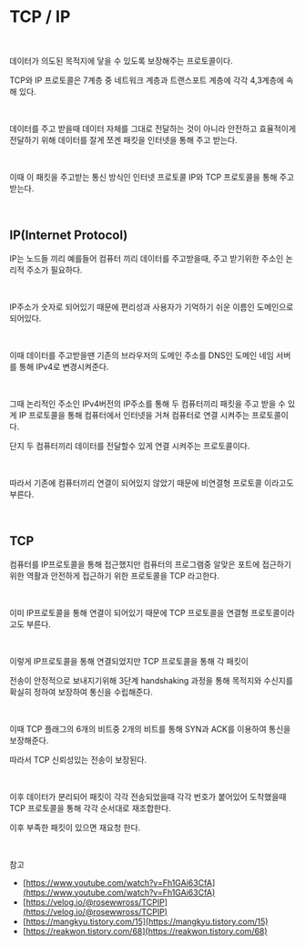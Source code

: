 # TCP / IP

<br>

데이터가 의도된 목적지에 닿을 수 있도록 보장해주는 프로토콜이다.

TCP와 IP 프로토콜은 7계층 중 네트워크 계층과 트랜스포트 계층에 각각 4,3계층에 속해 있다.

<br>

데이터를 주고 받을때 데이터 자체를 그대로 전달하는 것이 아니라 안전하고 효율적이게 전달하기 위해 데이터를 잘게 쪼겐 패킷을 인터넷을 통해 주고 받는다.

<br>

이때 이 패킷을 주고받는 통신 방식인 인터넷 프로토콜 IP와 TCP 프로토콜을 통해 주고 받는다.

<br>

## IP(Internet Protocol)

IP는 노드들 끼리 예를들어 컴퓨터 끼리 데이터를 주고받을때, 주고 받기위한 주소인 논리적 주소가 필요하다.

<br>

IP주소가 숫자로 되어있기 때문에 편리성과 사용자가 기억하기 쉬운 이름인 도메인으로 되어있다.

<br>

이때 데이터를 주고받을땐 기존의 브라우저의 도메인 주소를 DNS인 도메인 네임 서버를 통해 IPv4로 변경시켜준다.

<br>

그때 논리적인 주소인 IPv4버전의 IP주소를 통해 두 컴퓨터끼리 패킷을 주고 받을 수 있게 IP 프로토콜을 통해 컴퓨터에서 인터넷을 거쳐 컴퓨터로 연결 시켜주는 프로토콜이다.

단지 두 컴퓨터끼리 데이터를 전달할수 있게 연결 시켜주는 프로토콜이다.

<br>

따라서 기존에 컴퓨터끼리 연결이 되어있지 않았기 때문에 비연결형 프로토콜 이라고도 부른다.

<br>

## TCP

컴퓨터를 IP프로토콜을 통해 접근했지만 컴퓨터의 프로그램중 알맞은 포트에 접근하기 위한 역활과 안전하게 접근하기 위한 프로토콜을 TCP 라고한다.

<br>

이미 IP프로토콜을 통해 연결이 되어있기 때문에 TCP 프로토콜을 연결형 프로토콜이라고도 부른다.

<br>

이렇게 IP프로토콜을 통해 연결되었지만 TCP 프로토콜을 통해 각 패킷이

전송이 안정적으로 보내지기위해 3단계 handshaking 과정을 통해 목적지와 수신지를 확실히 정하여 보장하여 통신을 수립해준다.

<br>

이때 TCP 플래그의 6개의 비트중 2개의 비트를 통해 SYN과 ACK를 이용하여 통신을 보장해준다.

따라서 TCP 신뢰성있는 전송이 보장된다.

<br>

이후 데이터가 분리되어 패킷이 각각 전송되었을때 각각 번호가 붙어있어 도착했을때 TCP 프로토콜을 통해 각각 순서대로 재조합한다.

이후 부족한 패킷이 있으면 재요청 한다.

<br>

참고

- [https://www.youtube.com/watch?v=Fh1GAi63CfA](https://www.youtube.com/watch?v=Fh1GAi63CfA)
- [https://velog.io/@rosewwross/TCPIP](https://velog.io/@rosewwross/TCPIP)
- [https://mangkyu.tistory.com/15](https://mangkyu.tistory.com/15)
- [https://reakwon.tistory.com/68](https://reakwon.tistory.com/68)
